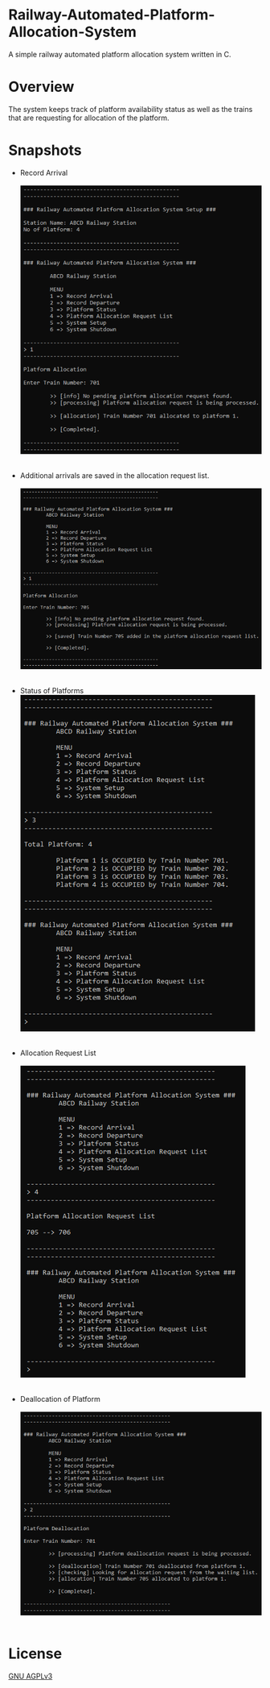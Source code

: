 # Railway-Automated-Platform-Allocation-System
A simple railway automated platform allocation system written in C.
<br />


# Overview
The system keeps track of platform availability status as well as the trains that are requesting for allocation of the platform.
<br />


# Snapshots
* Record Arrival <br /><br />
![Snapshot 1](1.PNG)
<br /><br />

* Additional arrivals are saved in the allocation request list. <br /><br />
![Snapshot 2](2.PNG)
<br /><br />

* Status of Platforms <br />
![Snapshot 3](3.PNG)
<br /><br />

* Allocation Request List <br /><br />
![Snapshot 4](4.PNG)
<br /><br />

* Deallocation of Platform <br /><br />
![Snapshot 5](5.PNG)
<br /><br />


# License
[GNU AGPLv3](LICENSE)
